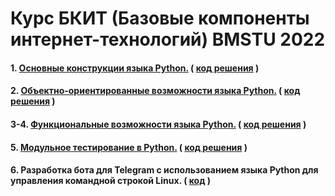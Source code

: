 # Курс БКИТ (Базовые компоненты интернет-технологий) BMSTU 2022

#### 1. [Основные конструкции языка Python.](https://github.com/ugapanyuk/BKIT_2022/wiki/lab_python_intro) ( [код решения](/1_intro/) )
#### 2. [Объектно-ориентированные возможности языка Python.](https://github.com/ugapanyuk/BKIT_2022/wiki/lab_python_oop) ( [код решения](/2_oop) )
#### 3-4. [Функциональные возможности языка Python.](https://github.com/ugapanyuk/BKIT_2022/wiki/lab_python_fp) ( [код решения](/3-4_fp) )
#### 5. [Модульное тестирование в Python.](https://github.com/ugapanyuk/BKIT_2022/wiki/lab_python_test) ( [код решения](/5_testing) )
#### 6. Разработка бота для Telegram с использованием языка Python для управления командной строкой Linux. ( [код](/6_tg-bot) )

